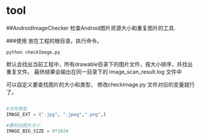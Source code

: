 # tool


##AndroidImageChecker
检查Android图片资源大小和重复图片的工具.


###使用
放在工程的根目录。执行命令。 

```shell
python checkImage.py
```
默认会找出当前工程中，所有drawable目录下的图片文件，按大小排序，并找出重复文件。 最终结果会输出在同一目录下的 image_scan_result.log 文件中

可以自定义要查找图片的大小和类型， 修改checkImage.py 文件对应的变量就行了。

```python

#文件类型
IMAGE_EXT = (".jpg", ".jpeg",".png",)

#要列出图片大小
IMAGE_BIG_SIZE = 0*1024

```
